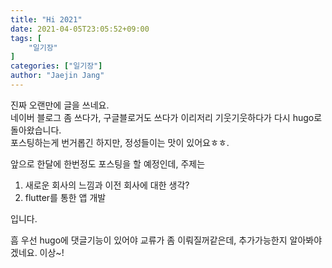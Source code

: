 ```yaml
---
title: "Hi 2021"
date: 2021-04-05T23:05:52+09:00
tags: [
	"일기장"
]
categories: ["일기장"]
author: "Jaejin Jang"
---
```


진짜 오랜만에 글을 쓰네요.  
네이버 블로그 좀 쓰다가, 구글블로거도 쓰다가 이리저리 기웃기웃하다가 다시 hugo로 돌아왔습니다.  
포스팅하는게 번거롭긴 하지만, 정성들이는 맛이 있어요ㅎㅎ.

앞으로 한달에 한번정도 포스팅을 할 예정인데, 주제는
1. 새로운 회사의 느낌과 이전 회사에 대한 생각?
2. flutter를 통한 앱 개발

입니다.

흠 우선 hugo에 댓글기능이 있어야 교류가 좀 이뤄질꺼같은데, 추가가능한지 알아봐야 겠네요.
이상~!